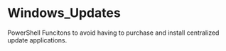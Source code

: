 # Windows_Updates
PowerShell Funcitons to avoid having to purchase and install centralized update applications.
